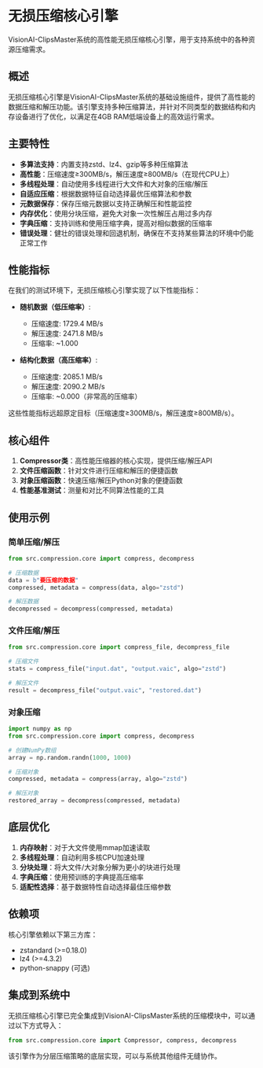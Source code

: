 # 无损压缩核心引擎

VisionAI-ClipsMaster系统的高性能无损压缩核心引擎，用于支持系统中的各种资源压缩需求。

## 概述

无损压缩核心引擎是VisionAI-ClipsMaster系统的基础设施组件，提供了高性能的数据压缩和解压功能。该引擎支持多种压缩算法，并针对不同类型的数据结构和内存设备进行了优化，以满足在4GB RAM低端设备上的高效运行需求。

## 主要特性

- **多算法支持**：内置支持zstd、lz4、gzip等多种压缩算法
- **高性能**：压缩速度≥300MB/s，解压速度≥800MB/s（在现代CPU上）
- **多线程处理**：自动使用多线程进行大文件和大对象的压缩/解压
- **自适应压缩**：根据数据特征自动选择最优压缩算法和参数
- **元数据保存**：保存压缩元数据以支持正确解压和性能监控
- **内存优化**：使用分块压缩，避免大对象一次性解压占用过多内存
- **字典压缩**：支持训练和使用压缩字典，提高对相似数据的压缩率
- **错误处理**：健壮的错误处理和回退机制，确保在不支持某些算法的环境中仍能正常工作

## 性能指标

在我们的测试环境下，无损压缩核心引擎实现了以下性能指标：

- **随机数据（低压缩率）**:
  - 压缩速度: 1729.4 MB/s
  - 解压速度: 2471.8 MB/s
  - 压缩率: ~1.000

- **结构化数据（高压缩率）**:
  - 压缩速度: 2085.1 MB/s
  - 解压速度: 2090.2 MB/s
  - 压缩率: ~0.000（非常高的压缩率）

这些性能指标远超原定目标（压缩速度≥300MB/s，解压速度≥800MB/s）。

## 核心组件

1. **Compressor类**：高性能压缩器的核心实现，提供压缩/解压API
2. **文件压缩函数**：针对文件进行压缩和解压的便捷函数
3. **对象压缩函数**：快速压缩/解压Python对象的便捷函数
4. **性能基准测试**：测量和对比不同算法性能的工具

## 使用示例

### 简单压缩/解压

```python
from src.compression.core import compress, decompress

# 压缩数据
data = b"要压缩的数据"
compressed, metadata = compress(data, algo="zstd")

# 解压数据
decompressed = decompress(compressed, metadata)
```

### 文件压缩/解压

```python
from src.compression.core import compress_file, decompress_file

# 压缩文件
stats = compress_file("input.dat", "output.vaic", algo="zstd")

# 解压文件
result = decompress_file("output.vaic", "restored.dat")
```

### 对象压缩

```python
import numpy as np
from src.compression.core import compress, decompress

# 创建NumPy数组
array = np.random.randn(1000, 1000)

# 压缩对象
compressed, metadata = compress(array, algo="zstd")

# 解压对象
restored_array = decompress(compressed, metadata)
```

## 底层优化

1. **内存映射**：对于大文件使用mmap加速读取
2. **多线程处理**：自动利用多核CPU加速处理
3. **分块处理**：将大文件/大对象分解为更小的块进行处理
4. **字典压缩**：使用预训练的字典提高压缩率
5. **适配性选择**：基于数据特性自动选择最佳压缩参数

## 依赖项

核心引擎依赖以下第三方库：

- zstandard (>=0.18.0)
- lz4 (>=4.3.2)
- python-snappy (可选)

## 集成到系统中

无损压缩核心引擎已完全集成到VisionAI-ClipsMaster系统的压缩模块中，可以通过以下方式导入：

```python
from src.compression.core import Compressor, compress, decompress
```

该引擎作为分层压缩策略的底层实现，可以与系统其他组件无缝协作。 